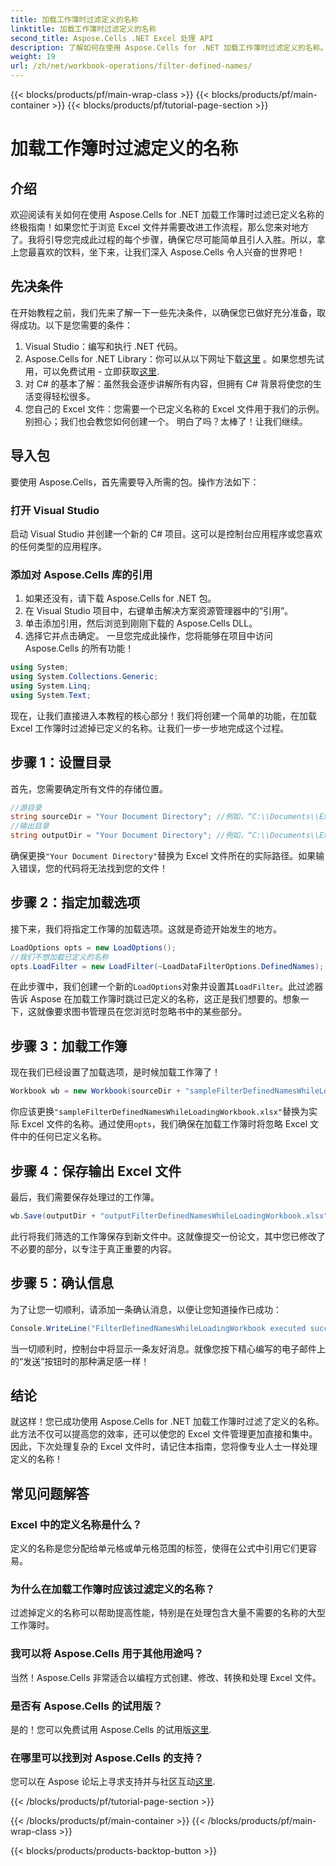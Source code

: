 ```yaml
---
title: 加载工作簿时过滤定义的名称
linktitle: 加载工作簿时过滤定义的名称
second_title: Aspose.Cells .NET Excel 处理 API
description: 了解如何在使用 Aspose.Cells for .NET 加载工作簿时过滤定义的名称。逐步指南以改进 Excel 处理。
weight: 19
url: /zh/net/workbook-operations/filter-defined-names/
---
```


{{< blocks/products/pf/main-wrap-class >}}
{{< blocks/products/pf/main-container >}}
{{< blocks/products/pf/tutorial-page-section >}}

# 加载工作簿时过滤定义的名称

## 介绍
欢迎阅读有关如何在使用 Aspose.Cells for .NET 加载工作簿时过滤已定义名称的终极指南！如果您忙于浏览 Excel 文件并需要改进工作流程，那么您来对地方了。我将引导您完成此过程的每个步骤，确保它尽可能简单且引人入胜。所以，拿上您最喜欢的饮料，坐下来，让我们深入 Aspose.Cells 令人兴奋的世界吧！
## 先决条件
在开始教程之前，我们先来了解一下一些先决条件，以确保您已做好充分准备，取得成功。以下是您需要的条件：
1. Visual Studio：编写和执行 .NET 代码。
2.  Aspose.Cells for .NET Library：你可以从以下网址下载[这里](https://releases.aspose.com/cells/net/) 。如果您想先试用，可以免费试用 - 立即获取[这里](https://releases.aspose.com/).
3. 对 C# 的基本了解：虽然我会逐步讲解所有内容，但拥有 C# 背景将使您的生活变得轻松很多。
4. 您自己的 Excel 文件：您需要一个已定义名称的 Excel 文件用于我们的示例。别担心；我们也会教您如何创建一个。
明白了吗？太棒了！让我们继续。
## 导入包
要使用 Aspose.Cells，首先需要导入所需的包。操作方法如下：
### 打开 Visual Studio
启动 Visual Studio 并创建一个新的 C# 项目。这可以是控制台应用程序或您喜欢的任何类型的应用程序。
### 添加对 Aspose.Cells 库的引用
1. 如果还没有，请下载 Aspose.Cells for .NET 包。
2. 在 Visual Studio 项目中，右键单击解决方案资源管理器中的“引用”。
3. 单击添加引用，然后浏览到刚刚下载的 Aspose.Cells DLL。
4. 选择它并点击确定。
一旦您完成此操作，您将能够在项目中访问 Aspose.Cells 的所有功能！
```csharp
using System;
using System.Collections.Generic;
using System.Linq;
using System.Text;
```
现在，让我们直接进入本教程的核心部分！我们将创建一个简单的功能，在加载 Excel 工作簿时过滤掉已定义的名称。让我们一步一步地完成这个过程。
## 步骤 1：设置目录
首先，您需要确定所有文件的存储位置。
```csharp
//源目录
string sourceDir = "Your Document Directory"; //例如，“C:\\Documents\\ExcelFiles\\”
//输出目录
string outputDir = "Your Document Directory"; //例如，“C:\\Documents\\ExcelFiles\\Output\\”
```
确保更换`"Your Document Directory"`替换为 Excel 文件所在的实际路径。如果输入错误，您的代码将无法找到您的文件！
## 步骤 2：指定加载选项
接下来，我们将指定工作簿的加载选项。这就是奇迹开始发生的地方。
```csharp
LoadOptions opts = new LoadOptions();
//我们不想加载已定义的名称
opts.LoadFilter = new LoadFilter(~LoadDataFilterOptions.DefinedNames);
```
在此步骤中，我们创建一个新的`LoadOptions`对象并设置其`LoadFilter`。此过滤器告诉 Aspose 在加载工作簿时跳过已定义的名称，这正是我们想要的。想象一下，这就像要求图书管理员在您浏览时忽略书中的某些部分。
## 步骤 3：加载工作簿
现在我们已经设置了加载选项，是时候加载工作簿了！
```csharp
Workbook wb = new Workbook(sourceDir + "sampleFilterDefinedNamesWhileLoadingWorkbook.xlsx", opts);
```
你应该更换`"sampleFilterDefinedNamesWhileLoadingWorkbook.xlsx"`替换为实际 Excel 文件的名称。通过使用`opts`，我们确保在加载工作簿时将忽略 Excel 文件中的任何已定义名称。
## 步骤 4：保存输出 Excel 文件
最后，我们需要保存处理过的工作簿。
```csharp
wb.Save(outputDir + "outputFilterDefinedNamesWhileLoadingWorkbook.xlsx");
```
此行将我们筛选的工作簿保存到新文件中。这就像提交一份论文，其中您已修改了不必要的部分，以专注于真正重要的内容。
## 步骤 5：确认信息
为了让您一切顺利，请添加一条确认消息，以便让您知道操作已成功：
```csharp
Console.WriteLine("FilterDefinedNamesWhileLoadingWorkbook executed successfully.");
```
当一切顺利时，控制台中将显示一条友好消息。就像您按下精心编写的电子邮件上的“发送”按钮时的那种满足感一样！
## 结论
就这样！您已成功使用 Aspose.Cells for .NET 加载工作簿时过滤了定义的名称。此方法不仅可以提高您的效率，还可以使您的 Excel 文件管理更加直接和集中。因此，下次处理复杂的 Excel 文件时，请记住本指南，您将像专业人士一样处理定义的名称！
## 常见问题解答
### Excel 中的定义名称是什么？  
定义的名称是您分配给单元格或单元格范围的标签，使得在公式中引用它们更容易。
### 为什么在加载工作簿时应该过滤定义的名称？  
过滤掉定义的名称可以帮助提高性能，特别是在处理包含大量不需要的名称的大型工作簿时。
### 我可以将 Aspose.Cells 用于其他用途吗？  
当然！Aspose.Cells 非常适合以编程方式创建、修改、转换和处理 Excel 文件。
### 是否有 Aspose.Cells 的试用版？  
是的！您可以免费试用 Aspose.Cells 的试用版[这里](https://releases.aspose.com/).
### 在哪里可以找到对 Aspose.Cells 的支持？  
您可以在 Aspose 论坛上寻求支持并与社区互动[这里](https://forum.aspose.com/c/cells/9).

{{< /blocks/products/pf/tutorial-page-section >}}

{{< /blocks/products/pf/main-container >}}
{{< /blocks/products/pf/main-wrap-class >}}

{{< blocks/products/products-backtop-button >}}
